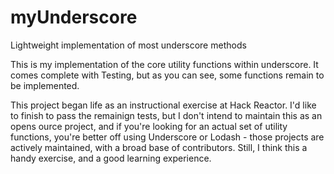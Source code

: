 # myUnderscore
Lightweight implementation of most underscore methods

This is my implementation of the core utility functions within underscore. It comes complete with Testing, but as you can see, some functions remain to be implemented.

This project began life as an instructional exercise at Hack Reactor. I'd like to finish to pass the remainign tests, but I don't intend to maintain this as an opens ource project, and if you're looking for an actual set of utility functions, you're better off using Underscore or Lodash - those projects are actively maintained, with a broad base of contributors. Still, I think this a handy exercise, and a good learning experience.
